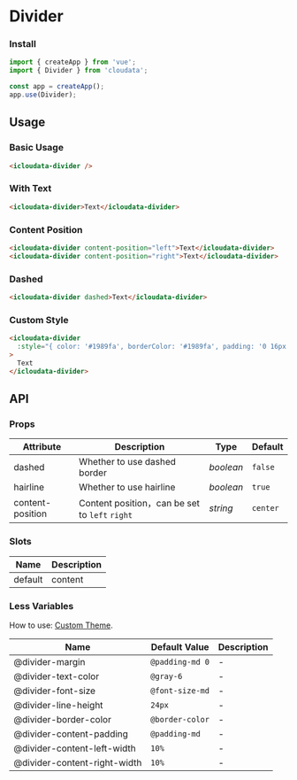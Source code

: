 # Divider

### Install

```js
import { createApp } from 'vue';
import { Divider } from 'cloudata';

const app = createApp();
app.use(Divider);
```

## Usage

### Basic Usage

```html
<icloudata-divider />
```

### With Text

```html
<icloudata-divider>Text</icloudata-divider>
```

### Content Position

```html
<icloudata-divider content-position="left">Text</icloudata-divider>
<icloudata-divider content-position="right">Text</icloudata-divider>
```

### Dashed

```html
<icloudata-divider dashed>Text</icloudata-divider>
```

### Custom Style

```html
<icloudata-divider
  :style="{ color: '#1989fa', borderColor: '#1989fa', padding: '0 16px' }"
>
  Text
</icloudata-divider>
```

## API

### Props

| Attribute | Description | Type | Default |
| --- | --- | --- | --- |
| dashed | Whether to use dashed border | _boolean_ | `false` |
| hairline | Whether to use hairline | _boolean_ | `true` |
| content-position | Content position，can be set to `left` `right` | _string_ | `center` |

### Slots

| Name    | Description |
| ------- | ----------- |
| default | content     |

### Less Variables

How to use: [Custom Theme](#/en-US/theme).

| Name                         | Default Value   | Description |
| ---------------------------- | --------------- | ----------- |
| @divider-margin              | `@padding-md 0` | -           |
| @divider-text-color          | `@gray-6`       | -           |
| @divider-font-size           | `@font-size-md` | -           |
| @divider-line-height         | `24px`          | -           |
| @divider-border-color        | `@border-color` | -           |
| @divider-content-padding     | `@padding-md`   | -           |
| @divider-content-left-width  | `10%`           | -           |
| @divider-content-right-width | `10%`           | -           |
